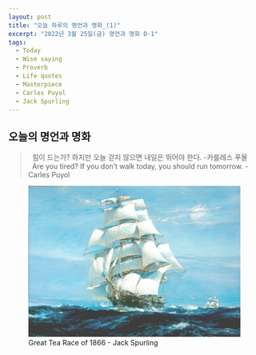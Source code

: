 ```yaml
---
layout: post
title: "오늘 하루의 명언과 명화_(1)"
excerpt: "2022년 3월 25일(금) 명언과 명화 D-1"
tags: 
  - Today
  - Wise saying
  - Proverb
  - Life quotes
  - Masterpiece
  - Carles Puyol
  - Jack Spurling
---
```

## 오늘의 명언과 명화

> &nbsp; 힘이 드는가? 하지만 오늘 걷지 않으면 내일은 뛰어야 한다. -카를레스 푸욜 <br/> 
&nbsp; Are you tired? If you don’t walk today, you should run tomorrow. -Carles Puyol


<figure>
    <a href="/images/Wise-Masterpiece/Jack_Spurling_1.jpg"><img src="/images/Wise-Masterpiece/Jack_Spurling_1.jpg"></a>
    <figcaption> Great Tea Race of 1866 - Jack Spurling </figcaption>
</figure>